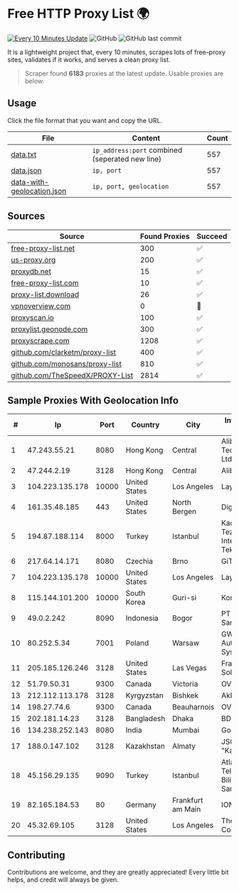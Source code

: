 
# Free HTTP Proxy List 🌍

[![Every 10 Minutes Update](https://github.com/mertguvencli/http-proxy-list/actions/workflows/main.yml/badge.svg?branch=main)](https://github.com/mertguvencli/http-proxy-list/actions/workflows/main.yml)
![GitHub](https://img.shields.io/github/license/mertguvencli/http-proxy-list)
![GitHub last commit](https://img.shields.io/github/last-commit/mertguvencli/http-proxy-list)

It is a lightweight project that, every 10 minutes, scrapes lots of free-proxy sites, validates if it works, and serves a clean proxy list.


> Scraper found **6183** proxies at the latest update. Usable proxies are below.

## Usage

Click the file format that you want and copy the URL.


|File|Content|Count|
|----|-------|-----|
|[data.txt](https://raw.githubusercontent.com/mertguvencli/http-proxy-list/main/proxy-list/data.txt)|`ip_address:port` combined (seperated new line)|557|
|[data.json](https://raw.githubusercontent.com/mertguvencli/http-proxy-list/main/proxy-list/data.json)|`ip, port`|557|
|[data-with-geolocation.json](https://raw.githubusercontent.com/mertguvencli/http-proxy-list/main/proxy-list/data-with-geolocation.json)|`ip, port, geolocation`|557|

## Sources

|Source|Found Proxies|Succeed|
|------|-------------|-------|
|[free-proxy-list.net](https://free-proxy-list.net)|300|✅|
|[us-proxy.org](https://www.us-proxy.org)|200|✅|
|[proxydb.net](http://proxydb.net)|15|✅|
|[free-proxy-list.com](https://free-proxy-list.com/?page=&port=&type%5B%5D=http&type%5B%5D=https&up_time=0&search=Search)|10|✅|
|[proxy-list.download](https://www.proxy-list.download/HTTP)|26|✅|
|[vpnoverview.com](https://vpnoverview.com/privacy/anonymous-browsing/free-proxy-servers)|0|🚫|
|[proxyscan.io](https://www.proxyscan.io)|100|✅|
|[proxylist.geonode.com](https://proxylist.geonode.com/api/proxy-list?limit=300&page=1&sort_by=lastChecked&sort_type=desc&protocols=http,https)|300|✅|
|[proxyscrape.com](https://api.proxyscrape.com/v2/?request=displayproxies&protocol=http&timeout=10000&country=all&ssl=all&anonymity=all)|1208|✅|
|[github.com/clarketm/proxy-list](https://raw.githubusercontent.com/clarketm/proxy-list/master/proxy-list-raw.txt)|400|✅|
|[github.com/monosans/proxy-list](https://raw.githubusercontent.com/monosans/proxy-list/main/proxies/http.txt)|810|✅|
|[github.com/TheSpeedX/PROXY-List](https://raw.githubusercontent.com/TheSpeedX/PROXY-List/master/http.txt)|2814|✅|


## Sample Proxies With Geolocation Info

|#|Ip|Port|Country|City|Internet Service Provider|
|-|--|----|-------|----|-------------------------|
|1|47.243.55.21|8080|Hong Kong|Central|Alibaba (US) Technology Co., Ltd.|
|2|47.244.2.19|3128|Hong Kong|Central|Alibaba.com LLC|
|3|104.223.135.178|10000|United States|Los Angeles|LayerHost|
|4|161.35.48.185|443|United States|North Bergen|DigitalOcean, LLC|
|5|194.87.188.114|8000|Turkey|Istanbul|Kadir Huseyin Tezcan Nosspeed Internet Teknolojileri|
|6|217.64.14.171|8080|Czechia|Brno|GiTy, a.s.|
|7|104.223.135.178|10000|United States|Los Angeles|LayerHost|
|8|115.144.101.200|10000|South Korea|Guri-si|Korea Telecom|
|9|49.0.2.242|8090|Indonesia|Bogor|PT Usaha Adi Sanggoro|
|10|80.252.5.34|7001|Poland|Warsaw|GWNET Autonomus System|
|11|205.185.126.246|3128|United States|Las Vegas|FranTech Solutions|
|12|51.79.50.31|9300|Canada|Victoria|OVH SAS|
|13|212.112.113.178|3128|Kyrgyzstan|Bishkek|AkNet|
|14|198.27.74.6|9300|Canada|Beauharnois|OVH SAS|
|15|202.181.14.23|3128|Bangladesh|Dhaka|BDPEER|
|16|134.238.252.143|8080|India|Mumbai|Google LLC|
|17|188.0.147.102|3128|Kazakhstan|Almaty|JSC "KazTransCom"|
|18|45.156.29.135|9090|Turkey|Istanbul|Atlantis Telekomunikasyon Bilisim Hizmetleri San. Tic. Ltd|
|19|82.165.184.53|80|Germany|Frankfurt am Main|IONOS SE|
|20|45.32.69.105|3128|United States|Los Angeles|The Constant Company|



## Contributing

Contributions are welcome, and they are greatly appreciated! Every
little bit helps, and credit will always be given.

